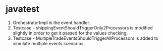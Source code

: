 javatest
========
1. OrchestratorImpl is the event handler.
2. Testcase - shippingEventShouldTriggerOnly2Processors is modified slightly in order to get it passed for the values checking.
3. Testcase - MultipleTradeEventsShouldTriggerAllProcessors is added to simulate multiple events scenarios.
